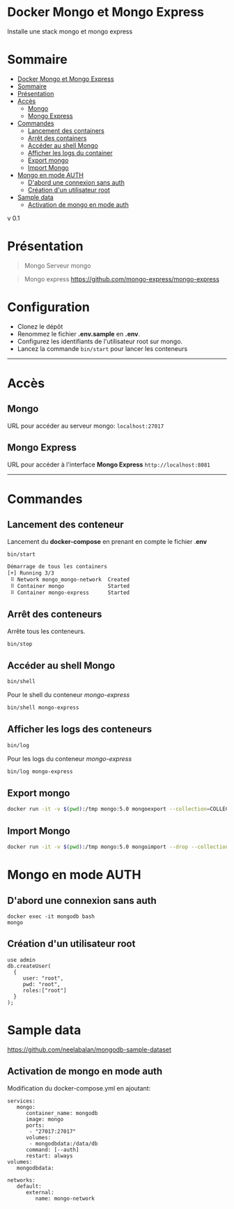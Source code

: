 # Docker Mongo et Mongo Express

Installe une stack mongo et mongo express

# Sommaire

<!-- TOC -->
* [Docker Mongo et Mongo Express](#docker-mongo-et-mongo-express)
* [Sommaire](#sommaire)
* [Présentation](#prsentation)
* [Accès](#accs)
  * [Mongo](#mongo)
  * [Mongo Express](#mongo-express)
* [Commandes](#commandes)
  * [Lancement des containers](#lancement-des-containers)
  * [Arrêt des containers](#arrt-des-containers)
  * [Accéder au shell Mongo](#accder-au-shell-mongo)
  * [Afficher les logs du container](#afficher-les-logs-du-container)
  * [Export mongo](#export-mongo)
  * [Import Mongo](#import-mongo)
* [Mongo en mode AUTH](#mongo-en-mode-auth)
  * [D'abord une connexion sans auth](#dabord-une-connexion-sans-auth)
  * [Création d'un utilisateur root](#cration-dun-utilisateur-root)
* [Sample data](#sample-data)
  * [Activation de mongo en mode auth](#activation-de-mongo-en-mode-auth)
<!-- TOC -->

v 0.1

# Présentation

> Mongo
Serveur mongo

> Mongo express
https://github.com/mongo-express/mongo-express

# Configuration

- Clonez le dépôt
- Renommez le fichier **.env.sample** en **.env**.
- Configurez les identifiants de l'utilisateur root sur mongo.
- Lancez la commande `bin/start` pour lancer les conteneurs

***

# Accès

## Mongo

URL pour accéder au serveur mongo:
`localhost:27017`

## Mongo Express

URL pour accéder à l'interface **Mongo Express**
`http://localhost:8081`

***

# Commandes

## Lancement des conteneur

Lancement du **docker-compose** en prenant en compte le fichier .**env**

```bash
bin/start

Démarrage de tous les containers
[+] Running 3/3
 ⠿ Network mongo_mongo-network  Created                                                                                                   0.1s
 ⠿ Container mongo              Started                                                                                                   2.1s
 ⠿ Container mongo-express      Started                                                                                                   1.9s
```

## Arrêt des conteneurs

Arrête tous les conteneurs.
```bash
bin/stop
```

## Accéder au shell Mongo

```bash
bin/shell
```

Pour le shell du conteneur *mongo-express*

```bash
bin/shell mongo-express
```

## Afficher les logs des conteneurs

```bash
bin/log
```

Pour les logs du conteneur *mongo-express*

```bash
bin/log mongo-express
```

## Export mongo

```bash
docker run -it -v $(pwd):/tmp mongo:5.0 mongoexport --collection=COLLECTION --out=/tmp/COLLECTION.json "mongo+srv://username:password@clusterURL/database"
```

## Import Mongo

```bash
docker run -it -v $(pwd):/tmp mongo:5.0 mongoimport --drop --collection=COLLECTION "mongodb+srv://user:password@clusterURL/database" /tmp/COLLECTION.json
```


# Mongo en mode AUTH

## D'abord une connexion sans auth

```
docker exec -it mongodb bash
mongo
```

## Création d'un utilisateur root

```
use admin
db.createUser(
  {
     user: "root",
     pwd: "root",
     roles:["root"]
  }
);
```

# Sample data

https://github.com/neelabalan/mongodb-sample-dataset

## Activation de mongo en mode auth

Modification du docker-compose.yml en ajoutant:

```
services:
   mongo:
      container_name: mongodb
      image: mongo
      ports:
       - "27017:27017"
      volumes:
       - mongodbdata:/data/db
      command: [--auth]
      restart: always
volumes:
   mongodbdata:

networks:
   default:
      external:
         name: mongo-network
```